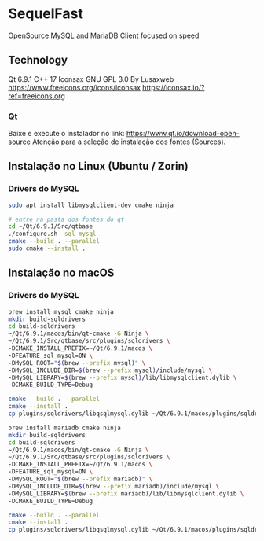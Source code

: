 # SequelFast
OpenSource MySQL and MariaDB Client focused on speed



## Technology

Qt 6.9.1
C++ 17
Iconsax
GNU GPL 3.0
By Lusaxweb
https://www.freeicons.org/icons/iconsax
https://iconsax.io/?ref=freeicons.org

### Qt

Baixe e execute o instalador no link: https://www.qt.io/download-open-source
Atenção para a seleção de instalação dos fontes (Sources).

## Instalação no Linux (Ubuntu / Zorin)

### Drivers do MySQL

```bash
sudo apt install libmysqlclient-dev cmake ninja

# entre na pasta dos fontes do qt
cd ~/Qt/6.9.1/Src/qtbase
./configure.sh -sql-mysql
cmake --build . --parallel
sudo cmake --install .
```

## Instalação no macOS

### Drivers do MySQL

<!-- ```bash
brew install mysql cmake ninja
brew --prefix mysql
# entre na pasta dos fontes do qt
cd ~/Qt/6.9.1/Src
./configure -debug-and-release -sql-mysql  -- -DMySQL_ROOT=$(brew --prefix mysql)/
cmake --build . --parallel
sudo cmake --install .
```
 -->

```bash
brew install mysql cmake ninja
mkdir build-sqldrivers
cd build-sqldrivers
~/Qt/6.9.1/macos/bin/qt-cmake -G Ninja \
~/Qt/6.9.1/Src/qtbase/src/plugins/sqldrivers \
-DCMAKE_INSTALL_PREFIX=~/Qt/6.9.1/macos \
-DFEATURE_sql_mysql=ON \
-DMySQL_ROOT="$(brew --prefix mysql)" \
-DMySQL_INCLUDE_DIR=$(brew --prefix mysql)/include/mysql \
-DMySQL_LIBRARY=$(brew --prefix mysql)/lib/libmysqlclient.dylib \
-DCMAKE_BUILD_TYPE=Debug

cmake --build . --parallel
cmake --install .
cp plugins/sqldrivers/libqsqlmysql.dylib ~/Qt/6.9.1/macos/plugins/sqldrivers/
```


```bash
brew install mariadb cmake ninja
mkdir build-sqldrivers
cd build-sqldrivers
~/Qt/6.9.1/macos/bin/qt-cmake -G Ninja \
~/Qt/6.9.1/Src/qtbase/src/plugins/sqldrivers \
-DCMAKE_INSTALL_PREFIX=~/Qt/6.9.1/macos \
-DFEATURE_sql_mysql=ON \
-DMySQL_ROOT="$(brew --prefix mariadb)" \
-DMySQL_INCLUDE_DIR=$(brew --prefix mariadb)/include/mysql \
-DMySQL_LIBRARY=$(brew --prefix mariadb)/lib/libmysqlclient.dylib \
-DCMAKE_BUILD_TYPE=Debug

cmake --build . --parallel
cmake --install .
cp plugins/sqldrivers/libqsqlmysql.dylib ~/Qt/6.9.1/macos/plugins/sqldrivers/
```
